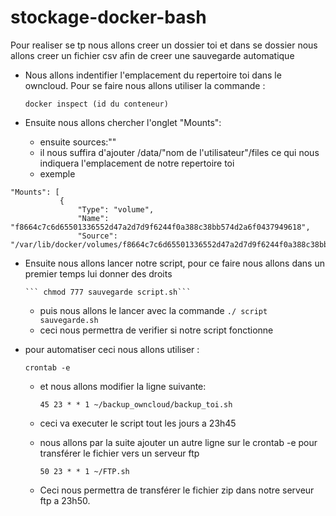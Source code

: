 # stockage-docker-bash

Pour realiser se tp nous allons creer un dossier toi et dans se dossier nous allons creer un fichier csv afin de creer une sauvegarde automatique 

* Nous allons indentifier l'emplacement du repertoire toi dans le owncloud.
Pour se faire nous allons utiliser la commande :

  ```docker inspect (id du conteneur)``` 

* Ensuite nous allons chercher l'onglet "Mounts": 
	* ensuite sources:""
    * il nous suffira d'ajouter /data/"nom de l'utilisateur"/files ce qui nous indiquera l'emplacement de notre repertoire toi 
    * exemple
 ``` 
 "Mounts": [
            {
                "Type": "volume",
                "Name": "f8664c7c6d65501336552d47a2d7d9f6244f0a388c38bb574d2a6f0437949618",
                "Source": "/var/lib/docker/volumes/f8664c7c6d65501336552d47a2d7d9f6244f0a388c38bb574d2a6f0437949618/_data",
```
                
* Ensuite nous allons lancer notre script, pour ce faire nous allons dans un premier temps lui donner des droits 

      ``` chmod 777 sauvegarde script.sh```
    * puis nous allons le lancer avec la commande
      ``` ./ script sauvegarde.sh ```
    * ceci nous permettra de verifier si notre script fonctionne 
 
* pour automatiser ceci nous allons utiliser : 

	```crontab -e ```
    * et nous allons modifier la ligne suivante:
    
      ``` 45 23 * * 1 ~/backup_owncloud/backup_toi.sh ```
    
    * ceci va executer le script tout les jours a 23h45
 
    * nous allons par la suite ajouter un autre ligne sur le crontab -e pour transférer le fichier vers un serveur ftp
 
      ``` 50 23 * * 1 ~/FTP.sh ```
    * Ceci nous permettra de transférer le fichier zip dans notre serveur ftp a 23h50.
    
    

